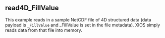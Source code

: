 read4D_FillValue
----------------

This example reads in a sample NetCDF file of 4D structured data (data payload is `_FillValue` and _FillValue is set in the file metadata).
XIOS simply reads data from that file into memory.
